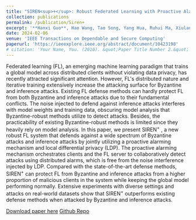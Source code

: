 ```yaml
---
title: "SIREN<sup>+</sup>: Robust Federated Learning with Proactive Alarming and Differential Privacy"
collection: publications
permalink: /publication/Siren+
excerpt: '**Hanxi Guo**, Hao Wang, Tao Song, Yang Hua, Ruhui Ma, Xiulang Jin, Zhengui Xue, and Haibing Guan.'
date: 2024-02-06
venue: 'IEEE Transactions on Dependable and Secure Computing'
paperurl: 'https://ieeexplore.ieee.org/abstract/document/10423198'
# citation: 'Your Name, You. (2010). &quot;Paper Title Number 2.&quot; <i>Journal 1</i>. 1(2).'
---
```


Federated learning (FL), an emerging machine learning paradigm that trains a global model across distributed clients without violating data privacy, has recently attracted significant attention. However, FL's distributed nature and iterative training extensively increase the attacking surface for Byzantine and inference attacks. Existing FL defense methods can hardly protect FL from both Byzantine and inference attacks due to their fundamental conflicts. The noise injected to defend against inference attacks interferes with model weights and training data, obscuring model analysis that Byzantine-robust methods utilize to detect attacks. Besides, the practicability of existing Byzantine-robust methods is limited since they heavily rely on model analysis. In this paper, we present SIREN<sup>+</sup> , a new robust FL system that defends against a wide spectrum of Byzantine attacks and inference attacks by jointly utilizing a proactive alarming mechanism and local differential privacy (LDP). The proactive alarming mechanism orchestrates clients and the FL server to collaboratively detect attacks using distributed alarms, which is free from the noise interference injected by LDP. Compared with the state-of-the-art defense methods, SIREN<sup>+</sup> can protect FL from Byzantine and inference attacks from a higher proportion of malicious clients in the system while keeping the global model performing normally. Extensive experiments with diverse settings and attacks on real-world datasets show that SIREN<sup>+</sup> outperforms existing defense methods when attacked by Byzantine and inference attacks.

[Download paper here](https://ieeexplore.ieee.org/stamp/stamp.jsp?tp=&arnumber=10423198)
[Github Repo](https://github.com/AISIGSJTU/Siren-Plus)